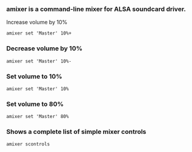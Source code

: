 ### amixer is a command-line mixer for ALSA soundcard driver.

Increase volume by 10%

    amixer set 'Master' 10%+

### Decrease volume by 10%

    amixer set 'Master' 10%-

### Set volume to 10%

    amixer set 'Master' 10%

### Set volume to 80%

    amixer set 'Master' 80%

### Shows a complete list of simple mixer controls

    amixer scontrols
